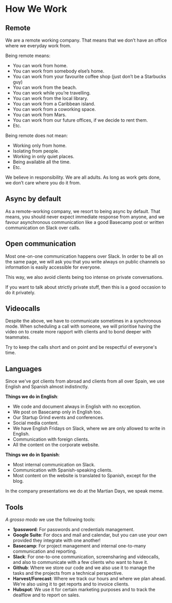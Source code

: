 # How We Work

## Remote

We are a remote working company. That means that we don’t have an office where we everyday work from.

Being remote means:

* You can work from home.
* You can work from somebody else’s home.
* You can work from your favourite coffee shop (just don’t be a Starbucks guy)
* You can work from the beach.
* You can work while you’re travelling.
* You can work from the local library.
* You can work from a Caribbean island.
* You can work from a coworking space.
* You can work from Mars.
* You can work from our future offices, if we decide to rent them.
* Etc.

Being remote does not mean:

* Working only from home.
* Isolating from people.
* Working in only quiet places.
* Being available all the time.
* Etc.

We believe in responsibility. We are all adults. As long as work gets done, we don’t care where you do it from.

## Async by default

As a remote-working company, we resort to being async by default. That means, you should never expect immediate response from anyone, and we favour asynchronous communication like a good Basecamp post or written communication on Slack over calls.

## Open communication

Most one-on-one communication happens over Slack. In order to be all on the same page, we will ask you that you write always on public channels so information is easily accessible for everyone.

This way, we also avoid clients being too intense on private conversations.

If you want to talk about strictly private stuff, then this is a good occasion to do it privately.

## Videocalls

Despite the above, we have to communicate sometimes in a synchronous mode. When scheduling a call with someone, we will prioritise having the video on to create more rapport with clients and to bond deeper with teammates.

Try to keep the calls short and on point and be respectful of everyone's time.

## Languages

Since we've got clients from abroad and clients from all over Spain, we use English and Spanish almost indistinctly.

__Things we do in English__:

* We code and document always in English with no exception.
* We post on Basecamp only in English too.
* Our Startup Grind events and conferences.
* Social media content.
* We have English Fridays on Slack, where we are only allowed to write in English.
* Communication with foreign clients.
* All the content on the corporate website.

__Things we do in Spanish__:

* Most internal communication on Slack.
* Communication with Spanish-speaking clients.
* Most content on the website is translated to Spanish, except for the blog.

In the company presentations we do at the Martian Days, we speak meme.

## Tools

_A grosso modo_ we use the following tools:

* __1password__: For passwords and credentials management.
* __Google Suite__: For docs and mail and calendar, but you can use your own provided they integrate with one another!
* __Basecamp__: For project management and internal one-to-many communication and reporting.
* __Slack__: For one-to-one communication, screensharing and videocalls, and also to communicate with a few clients who want to have it.
* __Github__: Where we store our code and we also use it to manage the tasks and the projects from a technical perspective.
* __Harvest/Forecast__: Where we track our hours and where we plan ahead. We're also using it to get reports and to invoice clients.
* __Hubspot__: We use it for certain marketing purposes and to track the dealflow and to report on sales.




